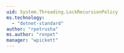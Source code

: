 ```yaml
---
uid: System.Threading.LockRecursionPolicy
ms.technology: 
  - "dotnet-standard"
author: "rpetrusha"
ms.author: "ronpet"
manager: "wpickett"
---
```

